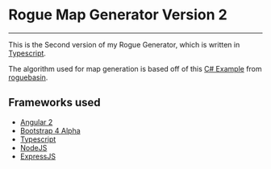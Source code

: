 # Rogue Map Generator Version 2

---

This is the Second version of my Rogue Generator, which is written in [Typescript](http://www.typescriptlang.org/).

The algorithm used for map generation is based off of this [C# Example](http://www.roguebasin.com/index.php?title=CSharp_Example_of_a_Dungeon-Building_Algorithm) 
from [roguebasin](http://www.roguebasin.com/index.php?title=Main_Page).  

## Frameworks used

- [Angular 2](https://angular.io/)
- [Bootstrap 4 Alpha](http://v4-alpha.getbootstrap.com/)
- [Typescript](http://www.typescriptlang.org/)
- [NodeJS](https://nodejs.org/en/)
- [ExpressJS](http://expressjs.com/)
